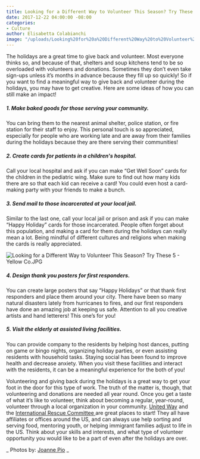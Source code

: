 ```yaml
---
title: Looking for a Different Way to Volunteer This Season? Try These 5
date: 2017-12-22 04:00:00 -08:00
categories:
- Culture
author: Elisabetta Colabianchi
image: "/uploads/Looking%20for%20a%20Different%20Way%20to%20Volunteer%20This%20Season?%20Try%20These%205%20-%20Yellow%20Co.JPG"
---
```


The holidays are a great time to give back and volunteer. Most everyone thinks so, and because of that, shelters and soup kitchens tend to be so overloaded with volunteers and donations. Sometimes they don’t even take sign-ups unless it’s months in advance because they fill up so quickly! So if you want to find a meaningful way to give back and volunteer during the holidays, you may have to get creative. Here are some ideas of how you can still make an impact!

##### 1. Make baked goods for those serving your community.

You can bring them to the nearest animal shelter, police station, or fire station for their staff to enjoy. This personal touch is so appreciated, especially for people who are working late and are away from their families during the holidays because they are there serving their communities!

##### 2. Create cards for patients in a children's hospital.

Call your local hospital and ask if you can make “Get Well Soon” cards for the children in the pediatric wing. Make sure to find out how many kids there are so that each kid can receive a card! You could even host a card-making party with your friends to make a bunch.

##### 3. Send mail to those incarcerated at your local jail.

Similar to the last one, call your local jail or prison and ask if you can make “Happy Holiday” cards for those incarcerated. People often forget about this population, and making a card for them during the holidays can really mean a lot. Being mindful of different cultures and religions when making the cards is really appreciated.

![Looking for a Different Way to Volunteer This Season? Try These 5 - Yellow Co.JPG](/uploads/IMG_2011.JPG)

##### 4. Design thank you posters for first responders.

You can create large posters that say “Happy Holidays” or that thank first responders and place them around your city. There have been so many natural disasters lately from hurricanes to fires, and our first responders have done an amazing job at keeping us safe. Attention to all you creative artists and hand letterers! This one’s for you!

##### 5. Visit the elderly at assisted living facilities.

You can provide company to the residents by helping host dances, putting on game or bingo nights, organizing holiday parties, or even assisting residents with household tasks. Staying social has been found to improve health and decrease anxiety. When you visit these facilities and interact with the residents, it can be a meaningful experience for the both of you!

Volunteering and giving back during the holidays is a great way to get your foot in the door for this type of work. The truth of the matter is, though, that volunteering and donations are needed all year round. Once you get a taste of what it’s like to volunteer, think about becoming a regular, year-round, volunteer through a local organization in your community. [United Way](https://www.unitedway.org/) and the [International Rescue Committee ](https://www.rescue.org/)are great places to start! They all have affiliates or offices around the US, and can always use help sorting and serving food, mentoring youth, or helping immigrant families adjust to life in the US. Think about your skills and interests, and what type of volunteer opportunity you would like to be a part of even after the holidays are over.

_ Photos by: [Joanne Pio](http://www.joannepio.com/) _